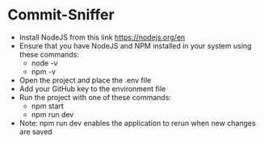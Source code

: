 # Commit-Sniffer
- Install NodeJS from this link https://nodejs.org/en
- Ensure that you have NodeJS and NPM installed in your system using these commands:
  - node -v
  - npm -v
- Open the project and place the .env file
- Add your GitHub key to the environment file
- Run the project with one of these commands:
  - npm start
  - npm run dev
- Note: npm run dev enables the application to rerun when new changes are saved
